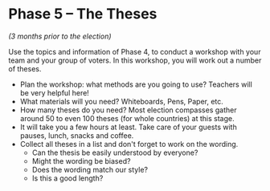 # Phase 5 – The Theses

*(3 months prior to the election)*

Use the topics and information of Phase 4, to conduct a workshop with your team and your group of
voters. In this workshop, you will work out a number of theses.

- Plan the workshop: what methods are you going to use? Teachers will be very helpful here!
- What materials will you need? Whiteboards, Pens, Paper, etc.
- How many theses do you need? Most election compasses gather around 50 to even 100 theses (for
  whole countries) at this stage.
- It will take you a few hours at least. Take care of your guests with pauses, lunch, snacks and
  coffee.
- Collect all theses in a list and don't forget to work on the wording.
  - Can the thesis be easily understood by everyone?
  - Might the wording be biased?
  - Does the wording match our style?
  - Is this a good length?
